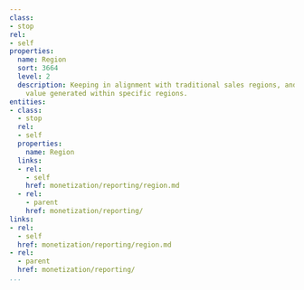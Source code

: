 ```yaml
---
class:
- stop
rel:
- self
properties:
  name: Region
  sort: 3664
  level: 2
  description: Keeping in alignment with traditional sales regions, and looking at
    value generated within specific regions.
entities:
- class:
  - stop
  rel:
  - self
  properties:
    name: Region
  links:
  - rel:
    - self
    href: monetization/reporting/region.md
  - rel:
    - parent
    href: monetization/reporting/
links:
- rel:
  - self
  href: monetization/reporting/region.md
- rel:
  - parent
  href: monetization/reporting/
...
```

